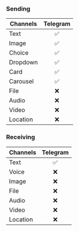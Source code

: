 ### Sending

| Channels | Telegram |
| -------- | :------: |
| Text     |    ✅    |
| Image    |    ✅    |
| Choice   |    ✅    |
| Dropdown |    ✅    |
| Card     |    ✅    |
| Carousel |    ✅    |
| File     |    ❌    |
| Audio    |    ❌    |
| Video    |    ❌    |
| Location |    ❌    |

### Receiving

| Channels | Telegram |
| -------- | :------: |
| Text     |    ✅    |
| Voice    |    ❌    |
| Image    |    ❌    |
| File     |    ❌    |
| Audio    |    ❌    |
| Video    |    ❌    |
| Location |    ❌    |
